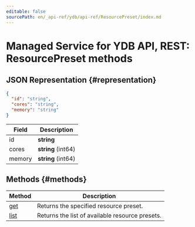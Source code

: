 ```yaml
---
editable: false
sourcePath: en/_api-ref/ydb/api-ref/ResourcePreset/index.md
---
```


# Managed Service for YDB API, REST: ResourcePreset methods

## JSON Representation {#representation}
```json 
{
  "id": "string",
  "cores": "string",
  "memory": "string"
}
```
 
Field | Description
--- | ---
id | **string**
cores | **string** (int64)
memory | **string** (int64)

## Methods {#methods}
Method | Description
--- | ---
[get](get.md) | Returns the specified resource preset.
[list](list.md) | Returns the list of available resource presets.